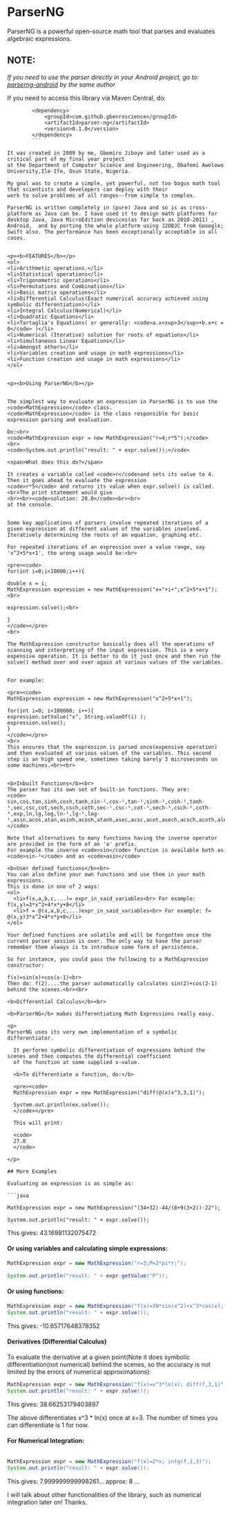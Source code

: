 # ParserNG
ParserNG is a powerful open-source math tool that parses and evaluates algebraic expressions. 

## NOTE:

<i>If you need to use the parser directly in your Android project, go to:
[parserng-android](https://github.com/gbenroscience/parserng-android) by the same author
</i><br/>

If you need to access this library via Maven Central, do:
```Maven
        <dependency>
            <groupId>com.github.gbenroscience</groupId>
            <artifactId>parser-ng</artifactId>
            <version>0.1.0</version>
        </dependency>
        ```

It was created in 2009 by me, Gbemiro Jiboye and later used as a critical part of my final year project
at the Department of Computer Science and Engineering, Obafemi Awolowo University,Ile-Ife, Osun State, Nigeria.

My goal was to create a simple, yet powerful, not too bogus math tool that scientists and developers can deploy with their
work to solve problems of all ranges--from simple to complex.

ParserNG is written completely in (pure) Java and so is as cross-platform as Java can be. I have used it to design math platforms for desktop Java, Java MicroEdition devices(as far back as 2010-2011) , Android,  and by porting the whole platform using J2OBJC from Gooogle; Swift also. The performance has been exceptionally acceptable in all cases.


<p><b>FEATURES</b></p>
<ol>
<li>Arithmetic operations.</li>
<li>Statistical operations</li>
<li>Trigonometric operations</li>
<li>Permutations and Combinations</li>
<li>Basic matrix operations</li>
<li>Differential Calculus(Exact numerical accuracy achieved using symbolic differentiation)</li>
<li>Integral Calculus(Numerical)</li>
<li>Quadratic Equations</li>
<li>Tartaglia's Equations( or generally: <code>a.x<sup>3</sup>+b.x+c = 0</code> )</li>
<li>Numerical (Iterative) solution for roots of equations</li>
<li>Simultaneous Linear Equations</li>
<li>Amongst others</li>
<li>Variables creation and usage in math expressions</li>
<li>Function creation and usage in math expressions</li>
</ol>


<p><b>Using ParserNG</b></p>


The simplest way to evaluate an expression in ParserNG is to use the <code>MathExpression</code> class.
<code>MathExpression</code> is the class responsible for basic expression parsing and evaluation.

Do:<br>
<code>MathExpression expr = new MathExpression("r=4;r*5");</code>
<br>
<code>System.out.println("result: " + expr.solve());</code>

<span>What does this do?</span>

It creates a variable called <code>r</code>and sets its value to 4. Then it goes ahead to evaluate the expression
<code>r*5</code> and returns its value when expr.solve() is called. <br>The print statement would give
<br><br><code>solution: 20.0</code><br><br>
at the console.


Some key applications of parsers involve repeated iterations of a given expression at different values of the variables involved. Iteratively determining the roots of an equation, graphing etc.

For repeated iterations of an expression over a value range, say 'x^2+5*x+1', the wrong usage would be:<br>

<pre><code>
for(int i=0;i<10000;i++){

double x = i;
MathExpression expression = new MathExpression("x="+i+";x^2+5*x+1");<br>

expression.solve();<br>

}
</code></pre>
<br>

The MathExpression constructor basically does all the operations of scanning and interpreting of the input expression. This is a very expensive operation. It is better to do it just once and then run the solve() method over and over again at various values of the variables.
  

For example:

<pre><code>
MathExpression expression = new MathExpression("x^2+5*x+1");

for(int i=0; i<100000; i++){
expression.setValue("x", String.valueOf(i) );
expression.solve();
}
</code></pre>
<br>
This ensures that the expression is parsed once(expensive operation) and then evaluated at various values of the variables. This second step is an high speed one, sometimes taking barely 3 microseconds on some machines.<br><br>


<b>Inbuilt Functions</b><br>
The parser has its own set of built-in functions. They are:
<code>
sin,cos,tan,sinh,cosh,tanh,sin-¹,cos-¹,tan-¹,sinh-¹,cosh-¹,tanh-¹,sec,csc,cot,sech,csch,coth,sec-¹,csc-¹,cot-¹,sech-¹,csch-¹,coth-¹,exp,ln,lg,log,ln-¹,lg-¹,log-¹,asin,acos,atan,asinh,acosh,atanh,asec,acsc,acot,asech,acsch,acoth,aln,alg,alog,floor,ceil,sqrt,cbrt,inverse,square,cube,pow,fact,comb,perm,sum,prod,avg,med,mode,rng,mrng,rms,cov,min,max,s_d,variance,st_err,rnd,sort,plot,diff,intg,quad,t_root,root,linear_sys,det,invert,tri_mat,echelon,matrix_mul,matrix_div,matrix_add,matrix_sub,matrix_pow,transpose,matrix_edit,
</code>

Note that alternatives to many functions having the inverse operator are provided in the form of an 'a' prefix.
For example the inverse <code>sin</code> function is available both as <code>sin-¹</code> and as <code>asin</code>

<b>User defined functions</b><br>
You can also define your own functions and use them in your math expressions.
This is done in one of 2 ways:
<ol>
  <li>f(x,a,b,c,...)= expr_in_said_variables<br> For example: f(x,y)=3*x^2+4*x*y+8</li>
  <li>f = @(x,a,b,c,...)expr_in_said_variables<br> For example: f= @(x,y)3*x^2+4*x*y+8</li>  
</ol>

Your defined functions are volatile and will be forgotten once the current parser session is over. The only way to have the parser remember them always is to introduce some form of persistence.

So for instance, you could pass the following to a MathExpression constructor:

f(x)=sin(x)+cos(x-1)<br>
Then do: f(2)....the parser automatically calculates sin(2)+cos(2-1) behind the scenes.<br><br>

<b>Differential Calculus</b><br>

<b>ParserNG</b> makes differentiating Math Expressions really easy.

<p>
ParserNG uses its very own implementation of a symbolic differentiator.
  
  It performs symbolic differentiation of expressions behind the scenes and then computes the differential coefficient
  of the function at some supplied x-value.
  
  <b>To differentiate a function, do:</b>
  
  <pre><code>
  MathExpression expr = new MathExpression("diff(@(x)x^3,3,1)"); 
  
  System.out.println(ex.solve());
  </code></pre>
  
  This will print:
  
  <code>
  27.0
  </code>

</p>

## More Examples

Evaluating an expression is as simple as: 

```java 

MathExpression expr = new MathExpression("(34+32)-44/(8+9(3+2))-22"); 

System.out.println("result: " + expr.solve()); 
``` 
This gives: 43.16981132075472 

#### Or using variables and calculating simple expressions: 

```java 
MathExpression expr = new MathExpression("r=3;P=2*pi*r;"); 

System.out.println("result: " + expr.getValue("P")); 
```
#### Or using functions: 

```java
MathExpression expr = new MathExpression("f(x)=39*sin(x^2)+x^3*cos(x);f(3)"); 
System.out.println("result: " + expr.solve()); 
```
This gives: -10.65717648378352 

#### Derivatives (Differential Calculus)

To evaluate the derivative at a given point(Note it does symbolic differentiation(not numerical) behind the scenes, so the accuracy is not limited by the errors of numerical approximations): 
```java
MathExpression expr = new MathExpression("f(x)=x^3*ln(x); diff(f,3,1)"); 
System.out.println("result: " + expr.solve()); 
```
This gives: 38.66253179403897 

The above differentiates x^3 * ln(x) once at x=3. 
The number of times you can differentiate is 1 for now. 

#### For Numerical Integration: 

```java 

MathExpression expr = new MathExpression("f(x)=2*x; intg(f,1,3)"); 
System.out.println("result: " + expr.solve()); 
```
This gives: 7.999999999998261... approx: 8 ...


I will talk about other functionalities of the library, such as numerical integration later on! Thanks.


